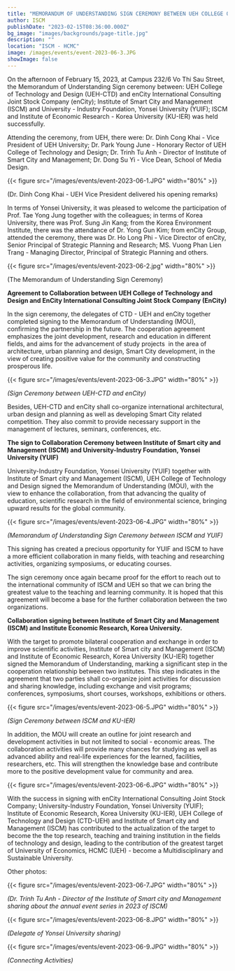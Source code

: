 ```yaml
---
title: "MEMORANDUM OF UNDERSTANDING SIGN CEREMONY BETWEEN UEH COLLEGE OF TECHNOLOGY AND DESIGN AND ENCITY INTERNATIONAL CONSULTING JOINT STOCK COMPANY; INSTITUTE OF SMART CITY AND MANAGEMENT (ISCM) AND UNIVERSITY-INDUSTRY FOUNDATION, YONSEI UNIVERSITY; ISCM AND INSTITUTE OF ECONOMIC RESEARCH - KOREA UNIVERSITY"
author: ISCM
publishDate: "2023-02-15T08:36:00.000Z"
bg_image: "images/backgrounds/page-title.jpg"
description: "" 
location: "ISCM - HCMC"
image: /images/events/event-2023-06-3.JPG
showImage: false
---
```

On the afternoon of February 15, 2023, at Campus 232/6 Vo Thi Sau Street, the Memorandum of Understanding Sign ceremony between: UEH College of Technology and Design (UEH-CTD) and enCity International Consulting Joint Stock Company (enCity); Institute of Smart City and Management (ISCM) and University - Industry Foundation, Yonsei University (YUIF); ISCM and Institute of Economic Research - Korea University (KU-IER) was held successfully.

Attending the ceremony, from UEH, there were: Dr. Dinh Cong Khai - Vice President of UEH University; Dr. Park Young June - Honorary Rector of UEH College of Technology and Design; Dr. Trinh Tu Anh - Director of Institute of Smart City and Management; Dr. Dong Su Yi - Vice Dean, School of Media Design.

{{< figure src="/images/events/event-2023-06-1.JPG" width="80%" >}}

(Dr. Dinh Cong Khai - UEH Vice President delivered his opening remarks)

In terms of Yonsei University, it was pleased to welcome the participation of Prof. Tae Yong Jung together with the colleagues; in terms of Korea University, there was Prof. Sung Jin Kang; from the Korea Environment Institute, there was the attendance of Dr. Yong Gun Kim; from enCity Group, attended the ceremony, there was Dr. Ho Long Phi - Vice Director of enCity, Senior Principal of Strategic Planning and Research; MS. Vuong Phan Lien Trang - Managing Director, Principal of Strategic Planning and others.

{{< figure src="/images/events/event-2023-06-2.jpg" width="80%" >}}

(The Memorandum of Understanding Sign Ceremony)

**Agreement to Collaboration between UEH College of Technology and Design and EnCity International Consulting Joint Stock Company (EnCity)**

In the sign ceremony, the delegates of CTD - UEH and enCity together completed signing to the Memorandum of Understanding (MOU), confirming the partnership in the future. The cooperation agreement emphasizes the joint development, research and education in different fields, and aims for the advancement of study projects  in the area of architecture, urban planning and design, Smart City development, in the view of creating positive value for the community and constructing prosperous life.

{{< figure src="/images/events/event-2023-06-3.JPG" width="80%" >}}

*(*Sign Ceremony between UEH-CTD and enCity*)*

Besides, UEH-CTD and enCity shall co-organize international architectural, urban design and planning as well as developing Smart City related competition. They also commit to provide necessary support in the management of lectures, seminars, conferences, etc.

**The sign to Collaboration Ceremony between Institute of Smart city and Management (ISCM) and University-Industry Foundation, Yonsei University (YUIF)**

University-Industry Foundation, Yonsei University (YUIF) together with Institute of Smart city and Management (ISCM), UEH College of Technology and Design signed the Memorandum of Understanding (MOU), with the view to enhance the collaboration, from that advancing the quality of education, scientific research in the field of environmental science, bringing upward results for the global community.

{{< figure src="/images/events/event-2023-06-4.JPG" width="80%" >}}

*(*Memorandum of Understanding Sign Ceremony between ISCM and YUIF*)*

This signing has created a precious opportunity for YUIF and ISCM to have a more efficient collaboration in many fields, with teaching and researching activities, organizing symposiums, or educating courses.

The sign ceremony once again became proof for the effort to reach out to the international community of ISCM and UEH so that we can bring the greatest value to the teaching and learning community. It is hoped that this agreement will become a base for the further collaboration between the two organizations.

**Collaboration signing between Institute of Smart City and Management (ISCM) and Institute Economic Research, Korea University.**

With the target to promote bilateral cooperation and exchange in order to improve scientific activities, Institute of Smart city and Management (ISCM) and Institute of Economic Research, Korea University (KU-IER) together signed the Memorandum of Understanding, marking a significant step in the cooperation relationship between two institutes. This step indicates in the agreement that two parties shall co-organize joint activities for discussion and sharing knowledge, including exchange and visit programs; conferences, symposiums, short courses, workshops, exhibitions or others.

{{< figure src="/images/events/event-2023-06-5.JPG" width="80%" >}}

*(Sign Ceremony between ISCM and KU-IER)*

In addition, the MOU will create an outline for joint research and development activities in but not limited to social - economic areas. The collaboration activities will provide many chances for studying as well as advanced ability and real-life experiences for the learned, facilities, researchers, etc. This will strengthen the knowledge base and contribute more to the positive development value for community and area.

{{< figure src="/images/events/event-2023-06-6.JPG" width="80%" >}}

With the success in signing with enCity International Consulting Joint Stock Company; University-Industry Foundation, Yonsei University (YUIF); Institute of Economic Research, Korea University (KU-IER), UEH College of Technology and Design (CTD-UEH) and Institute of Smart city and Management (ISCM) has contributed to the actualization of the target to become the the top research, teaching and training institution in the fields of technology and design, leading to the contribution of the greatest target of University of Economics, HCMC (UEH) - become a Multidisciplinary and Sustainable University.

Other photos:

{{< figure src="/images/events/event-2023-06-7.JPG" width="80%" >}}

*(Dr. Trinh Tu Anh - Director of the Institute of Smart city and Management sharing about the annual event series in 2023 of ISCM)*

{{< figure src="/images/events/event-2023-06-8.JPG" width="80%" >}}

*(Delegate of Yonsei University sharing)*

{{< figure src="/images/events/event-2023-06-9.JPG" width="80%" >}}

*(Connecting Activities)*

